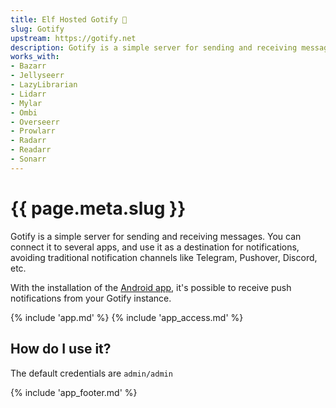 ```yaml
---
title: Elf Hosted Gotify 🧝
slug: Gotify
upstream: https://gotify.net
description: Gotify is a simple server for sending and receiving messages. You can connect it to several apps, and use it as a destination for notifications, avoiding traditional notification channels like Telegram, Pushover, Discord, etc.
works_with:
- Bazarr
- Jellyseerr
- LazyLibrarian
- Lidarr
- Mylar
- Ombi
- Overseerr
- Prowlarr
- Radarr
- Readarr
- Sonarr
---
```


# {{ page.meta.slug }}

Gotify is a simple server for sending and receiving messages. You can connect it to several apps, and use it as a destination for notifications, avoiding traditional notification channels like Telegram, Pushover, Discord, etc.

With the installation of the [Android app](https://github.com/gotify/android), it's possible to receive push notifications from your Gotify instance.

{% include 'app.md' %}
{% include 'app_access.md' %}

## How do I use it?

The default credentials are `admin/admin`

{% include 'app_footer.md' %}
